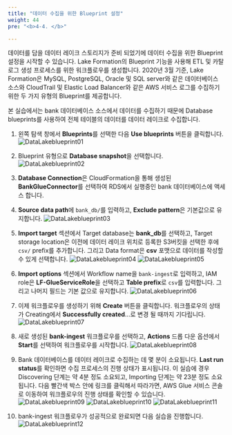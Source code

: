 ```yaml
---
title: "데이터 수집을 위한 Blueprint 설정"
weight: 44
pre: "<b>4-4. </b>"

---
```


데이터를 담을 데이터 레이크 스토리지가 준비 되었기에 데이터 수집을 위한 Blueprint 설정을 시작할 수 있습니다. Lake Formation의 Blueprint 기능을 사용해 ETL 및 카탈로그 생성 프로세스를 위한 워크플로우를 생성합니다. 2020년 3월 기준, Lake Formation은 MySQL, PostgreSQL, Oracle 및 SQL server와 같은 데이터베이스 소스와 CloudTrail 및 Elastic Load Balancer와 같은 AWS 서비스 로그를 수집하기 위한 두 가지 유형의 Blueprint를 제공합니다.

본 실습에서는 bank 데이터베이스 소스에서 데이터를 수집하기 때문에 Database blueprints를 사용하여 전체 테이블의 데이터를 데이터 레이크로 수집합니다.

1. 왼쪽 탐색 창에서 **Blueprints**를 선택한 다음 **Use blueprints** 버튼을 클릭합니다. 
![DataLakeblueprint01](/images/data_lake_blueprint_01.png)

2. Blueprint 유형으로 **Database snapshot**을 선택합니다.
![DataLakeblueprint02](/images/data_lake_blueprint_02.png)

3. **Database Connection**은 CloudFormation을 통해 생성된 **BankGlueConnector**를 선택하여 RDS에서 실행중인 bank 데이터베이스에 액세스 합니다.

4. **Source data path**에 `bank_db/`를 입력하고, **Exclude pattern**은 기본값으로 유지합니다.
![DataLakeblueprint03](/images/data_lake_blueprint_03.png)
 
5. **Import target** 섹션에서 Target database는 **bank_db**를 선택하고, Target storage location은 이전에 데이터 레이크 위치로 등록한 S3버킷을 선택한 후에 `csv/` prefix를 추가합니다. 그리고 Data format은 **csv** 포맷으로 데이터를 작성할 수 있게 선택합니다. 
![DataLakeblueprint04](/images/data_lake_blueprint_04.png)
![DataLakeblueprint05](/images/data_lake_blueprint_05.png)

6. **Import options** 섹션에서 Workflow name을 `bank-ingest`로 입력하고, IAM role은 **LF-GlueServiceRole**을 선택하고 **Table prefix**로 `csv`를 입력합니다. 그리고 나머지 필드는 기본 값으로 유지합니다.
![DataLakeblueprint06](/images/data_lake_blueprint_06.png)

7. 이제 워크플로우를 생성하기 위해 **Create** 버튼을 클릭합니다. 워크플로우의 상태가 Creating에서 **Successfully created**...로 변경 될 때까지 기다립니다.
![DataLakeblueprint07](/images/data_lake_blueprint_07.png)

8. 새로 생성된 **bank-ingest** 워크플로우를 선택하고, **Actions** 드롭 다운 옵션에서 **Start**를 선택하여 워크플로우를 시작합니다.
![DataLakeblueprint08](/images/data_lake_blueprint_08.png)

9. Bank 데이터베이스를 데이터 레이크로 수집하는 데 몇 분이 소요됩니다. **Last run status**를 확인하면 수집 프로세스의 진행 상태가 표시됩니다. 이 실습에 경우 Discovering 단계는 약 4분 정도 소요되고, Importing 단계는 약 23분 정도 소요됩니다. 다음 빨간색 박스 안에 링크를 클릭해서 따라가면, AWS Glue 서비스 콘솔로 이동하여 워크플로우의 진행 상태를 확인할 수 있습니다.
![DataLakeblueprint09](/images/data_lake_blueprint_09.png)
![DataLakeblueprint10](/images/data_lake_blueprint_10.png)
![DataLakeblueprint11](/images/data_lake_blueprint_11.png)

10. bank-ingest 워크플로우가 성공적으로 완료되면 다음 실습을 진행합니다.
![DataLakeblueprint12](/images/data_lake_blueprint_12.png)

